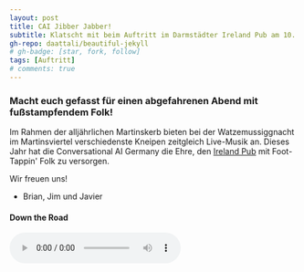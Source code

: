```yaml
---
layout: post
title: CAI Jibber Jabber!
subtitle: Klatscht mit beim Auftritt im Darmstädter Ireland Pub am 10. September!
gh-repo: daattali/beautiful-jekyll
# gh-badge: [star, fork, follow]
tags: [Auftritt]
# comments: true
---
```


### Macht euch gefasst für einen abgefahrenen Abend mit fußstampfendem Folk!

Im Rahmen der alljährlichen Martinskerb bieten bei der Watzemussiggnacht im Martinsviertel verschiedenste Kneipen zeitgleich Live-Musik an. Dieses Jahr hat die Conversational AI Germany die Ehre, den [Ireland Pub](http://www.irelandpub.de/) mit Foot-Tappin' Folk zu versorgen. 

Wir freuen uns!

- Brian, Jim und Javier
  
#### Down the Road
 <audio controls>
     <source src="/assets/mp3/jam_session.mp3" type="audio/mpeg">
</audio>